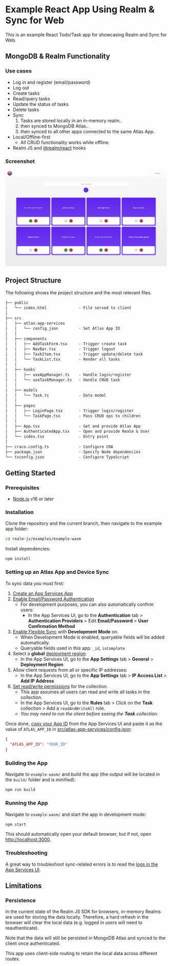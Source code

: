 # Example React App Using Realm & Sync for Web

This is an example React Todo/Task app for showcasing Realm and Sync for Web.

## MongoDB & Realm Functionality

### Use cases

* Log in and register (email/password)
* Log out
* Create tasks
* Read/query tasks
* Update the status of tasks
* Delete tasks
* Sync
  1. Tasks are stored locally in an in-memory realm..
  2. then synced to MongoDB Atlas..
  3. then synced to all other apps connected to the same Atlas App.
* Local/Offline-first
  * All CRUD functionality works while offline.
* Realm JS and [@realm/react](https://www.npmjs.com/package/@realm/react) hooks

### Screenshot

![Tasks Page](./src/assets/screenshot-realm-web-sync-tasks.png)

## Project Structure

The following shows the project structure and the most relevant files.

```
├── public
│   └── index.html              - File served to client
│
├── src
│   ├── atlas-app-services
│   │   └── config.json         - Set Atlas App ID
│   │
│   ├── components
│   │   ├── AddTaskForm.tsx     - Trigger create task
│   │   ├── NavBar.tsx          - Trigger logout
│   │   ├── TaskItem.tsx        - Trigger update/delete task
│   │   └── TaskList.tsx        - Render all tasks
│   │
│   ├── hooks
│   │   ├── useAppManager.ts    - Handle login/register
│   │   └── useTaskManager.ts   - Handle CRUD task
│   │
│   ├── models
│   │   └── Task.ts             - Data model
│   │
│   ├── pages
│   │   ├── LoginPage.tsx       - Trigger login/register
│   │   └── TaskPage.tsx        - Pass CRUD ops to children
│   │
│   ├── App.tsx                 - Get and provide Atlas App
│   ├── AuthenticatedApp.tsx    - Open and provide Realm & User
│   └── index.tsx               - Entry point
│
├── craco.config.ts             - Configure CRA
├── package.json                - Specify Node dependencies
└── tsconfig.json               - Configure TypeScript
```

## Getting Started

### Prerequisites

* [Node.js](https://nodejs.org/en) v16 or later

### Installation

Clone the repository and the current branch, then navigate to the example app folder:

```sh
cd realm-js/examples/example-wasm
```

Install dependencies:

```sh
npm install
```

### Setting up an Atlas App and Device Sync

To sync data you must first:

1. [Create an App Services App](https://www.mongodb.com/docs/atlas/app-services/manage-apps/create/create-with-ui/)
2. [Enable Email/Password Authentication](https://www.mongodb.com/docs/atlas/app-services/authentication/email-password/#std-label-email-password-authentication)
    * For development purposes, you can also automatically confirm users:
      * In the App Services UI, go to the **Authentication** tab > **Authentication Providers** > Edit **Email/Password** > **User Confirmation Method**
3. [Enable Flexible Sync](https://www.mongodb.com/docs/atlas/app-services/sync/configure/enable-sync/) with **Development Mode** on.
    * When Development Mode is enabled, queryable fields will be added automatically.
    * Queryable fields used in this app: `_id`, `isComplete`
4. Select a **global** [deployment region](https://www.mongodb.com/docs/atlas/app-services/apps/deployment-models-and-regions/#deployment-models---regions):
    * In the App Services UI, go to the **App Settings** tab > **General** > **Deployment Region**
5. Allow client requests from all or specific IP addresses:
    * In the App Services UI, go to the **App Settings** tab > **IP Access List** > **Add IP Address**
6. [Set read/write permissions](https://www.mongodb.com/docs/atlas/app-services/rules/roles/#with-device-sync) for the collection.
    * This app assumes all users can read and write all tasks in the collection.
    * In the App Services UI, go to the **Rules** tab > Click on the **Task** collection > Add a `readAndWriteAll` role.
    * *You may need to run the client before seeing the **Task** collection.*

Once done, [copy your App ID](https://www.mongodb.com/docs/atlas/app-services/reference/find-your-project-or-app-id/#std-label-find-your-app-id) from the App Services UI and paste it as the value of `ATLAS_APP_ID` in [src/atlas-app-services/config.json](./src/atlas-app-services/config.json):

```json
{
  "ATLAS_APP_ID": "YOUR_ID"
}
```

### Building the App

Navigate to `example-wasm/` and build the app (the output will be located in the `build/` folder and is minified):

```sh
npm run build
```

### Running the App

Navigate to `example-wasm/` and start the app in development mode:

```sh
npm start
```

This should automatically open your default browser; but if not, open [http://localhost:3000](http://localhost:3000).

### Troubleshooting

A great way to troubleshoot sync-related errors is to read the [logs in the App Services UI](https://www.mongodb.com/docs/atlas/app-services/logs/logs-ui/).

## Limitations

### Persistence

In the current state of the Realm JS SDK for browsers, in-memory Realms are used for storing the data locally. Therefore, a hard refresh in the browser will clear the local data (e.g. logged in users will need to reauthenticate).

Note that the data will still be persisted in MongoDB Atlas and synced to the client once authenticated.

This app uses client-side routing to retain the local data across different routes.
